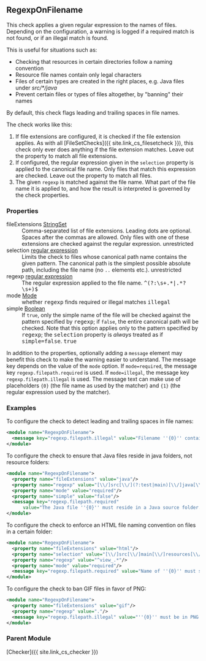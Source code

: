 ## RegexpOnFilename

This check applies a given regular expression to the names of files.
Depending on the configuration, a warning is logged if a required match is not found, or if an illegal match is found.

This is useful for situations such as:

  - Checking that resources in certain directories follow a naming convention
  - Resource file names contain only legal characters
  - Files of certain types are created in the right places, e.g. Java files under *src/&#42;/java*
  - Prevent certain files or types of files altogether, by "banning" their names

By default, this check flags leading and trailing spaces in file names.

The check works like this:

  1. If file extensions are configured, it is checked if the file extension applies. As with all [FileSetChecks]({{ site.link_cs_filesetcheck }}), this check only ever does anything if the file extension matches. Leave out the property to match all file extensions.
  2. If configured, the regular expression given in the `selection` property is applied to the canonical file name. Only files that match this expression are checked. Leave out the property to match all files.
  3. The given `regexp` is matched against the file name. What part of the file name it is applied to, and how the result is interpreted is governed by the check properties.


### Properties

<dl>
<dt><span class="propname">fileExtensions</span>
    <span class="proptype"><a href="{{ site.link_cs_type_stringset }}">StringSet</a></span></dt>
<dd><span class="propdesc">Comma-separated list of file extensions. Leading dots are optional. Spaces after the commas are allowed. Only files with one of these extensions are checked against the regular expression.</span>
    <span class="propdefault">unrestricted</span></dd>

<dt><span class="propname">selection</span>
    <span class="proptype"><a href="{{ site.link_cs_type_regexp }}">regular expression</a></span></dt>
<dd><span class="propdesc">Limits the check to files whose canonical path name contains the given pattern. The canonical path is the simplest possible absolute path, including the file name (no <code>..</code> elements etc.).</span>
    <span class="propdefault">unrestricted</span></dd>

<dt><span class="propname">regexp</span>
    <span class="proptype"><a href="{{ site.link_cs_type_regexp }}">regular expression</a></span></dt>
<dd><span class="propdesc">The regular expression applied to the file name.</span>
    <span class="propdefault"><tt>^(?:\s+.*|.*?\s+)$</tt></span></dd>

<dt><span class="propname">mode</span>
    <span class="proptype"><a href="{{ site.baseurl }}/latest/apidocs/index.html?com/thomasjensen/checkstyle/addons/checks/regexp/RegexpOnFilenameOption.html">Mode</a></span></dt>
<dd><span class="propdesc">whether <tt>regexp</tt> finds required or illegal matches</span>
    <span class="propdefault"><tt>illegal</tt></span></dd>

<dt><span class="propname">simple</span>
    <span class="proptype"><a href="{{ site.link_cs_type_boolean }}">Boolean</a></span></dt>
<dd><span class="propdesc">If <code>true</code>, only the simple name of the file will be checked against the pattern specified by <tt>regexp</tt>; if <code>false</code>, the entire canonical path will be checked.
    Note that this option applies only to the pattern specified by <tt>regexp</tt>; the <tt>selection</tt> property is <i>always</i> treated as if <tt>simple=false</tt>.</span>
    <span class="propdefault"><tt>true</tt></span></dd>
</dl>

In addition to the properties, optionally adding a `message` element may benefit this check to make the warning easier to understand. The message key depends on the value of the `mode` option. If `mode=required`, the message key `regexp.filepath.required` is used. If `mode=illegal`, the message key `regexp.filepath.illegal` is used. The message text can make use of placeholders `{0}` (the file name as used by the matcher) and `{1}` (the regular expression used by the matcher).


### Examples

To configure the check to detect leading and trailing spaces in file names:

```xml
<module name="RegexpOnFilename">
  <message key="regexp.filepath.illegal" value="Filename ''{0}'' contains leading or trailing spaces."/>
</module>
```

To configure the check to ensure that Java files reside in java folders, not resource folders:

```xml
<module name="RegexpOnFilename">
  <property name="fileExtensions" value="java"/>
  <property name="regexp" value="[\\/]src[\\/](?:test|main)[\\/]java[\\/]"/>
  <property name="mode" value="required"/>
  <property name="simple" value="false"/>
  <message key="regexp.filepath.required"
      value="The Java file ''{0}'' must reside in a Java source folder."/>
</module>
```

To configure the check to enforce an HTML file naming convention on files in a certain folder:

```xml
<module name="RegexpOnFilename">
  <property name="fileExtensions" value="html"/>
  <property name="selection" value="[\\/]src[\\/]main[\\/]resources[\\/]html[\\/]views[\\/]"/>
  <property name="regexp" value="^view_.*"/>
  <property name="mode" value="required"/>
  <message key="regexp.filepath.required" value="Name of ''{0}'' must start with ''view_''."/>
</module>
```

To configure the check to ban GIF files in favor of PNG:

```xml
<module name="RegexpOnFilename">
  <property name="fileExtensions" value="gif"/>
  <property name="regexp" value="."/>
  <message key="regexp.filepath.illegal" value="''{0}'' must be in PNG format, not GIF."/>
</module>
```


### Parent Module

[Checker]({{ site.link_cs_checker }})
